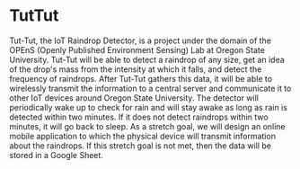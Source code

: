 # TutTut
Tut-Tut, the IoT Raindrop Detector, is a project under the domain of the OPEnS (Openly Published Environment Sensing) Lab at Oregon State University. 
Tut-Tut will be able to detect a raindrop of any size, get an idea of the drop's mass from the intensity at which it falls, and detect the frequency of raindrops. 
After Tut-Tut gathers this data, it will be able to wirelessly transmit the information to a central server and communicate it to other IoT devices around Oregon State University.
The detector will periodically wake up to check for rain and will stay awake as long as rain is detected within two minutes. If it does not detect raindrops within two minutes, it will go back to sleep.
As a stretch goal, we will design an online mobile application to which the physical device will transmit information about the raindrops.
If this stretch goal is not met, then the data will be stored in a Google Sheet.